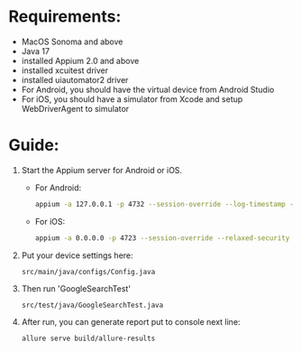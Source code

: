 # Requirements:
* MacOS Sonoma and above
* Java 17
* installed Appium 2.0 and above
* installed xcuitest driver
* installed uiautomator2 driver
* For Android, you should have the virtual device from Android Studio
* For iOS, you should have a simulator from Xcode and setup WebDriverAgent to simulator


# Guide:
1. Start the Appium server for Android or iOS.

    * For Android:
      ```sh
      appium -a 127.0.0.1 -p 4732 --session-override --log-timestamp --local-timezone --allow-insecure chromedriver_autodownload
      ```

    * For iOS:
      ```sh
      appium -a 0.0.0.0 -p 4723 --session-override --relaxed-security --driver-xcuitest-webdriveragent-port 8100 --log-timestamp --local-timezone
      ```

2. Put your device settings here:
   ```plaintext
   src/main/java/configs/Config.java

3. Then run 'GoogleSearchTest'
   ```plaintext
   src/test/java/GoogleSearchTest.java
   
4. After run, you can generate report put to console next line:
   ```plaintext
   allure serve build/allure-results
